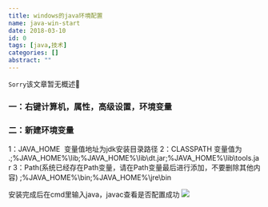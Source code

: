 ```yaml
---
title: windows的java环境配置
name: java-win-start
date: 2018-03-10
id: 0
tags: [java,技术]
categories: []
abstract: ""
---
```

<code>Sorry</code>该文章暂无概述💊
<!--more-->


### 一：右键计算机，属性，高级设置，环境变量

### 二：新建环境变量

1：JAVA\_HOME  变量值地址为jdk安装目录路径
2：CLASSPATH 变量值为 .;%JAVA\_HOME%\\lib;%JAVA\_HOME%\\lib\\dt.jar;%JAVA\_HOME%\\lib\\tools.jar 
3：Path(系统已经存在Path变量，请在Path变量最后进行添加，不要删除其他内容) ;%JAVA\_HOME%\\bin;%JAVA\_HOME%\\jre\\bin

 安装完成后在cmd里输入java，javac查看是否配置成功 ![](https://www.liaorenjie.top/wp-content/uploads/2018/03/QQ截图20180310214953-1024x535.png)